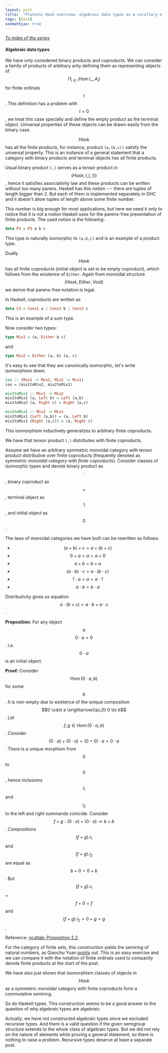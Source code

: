 ```yaml
---
layout: post
title:  "Platonic Hask overview: algebraic data types as a corollary of monoidal structure"
tags: [hask]
usemathjax: true
---
```


_[To index of the series](https://viviag.io/tagged/hask/)_

#### Algebraic data types

We have only considered binary products and coproducts. We can consider a family of products of arbitrary arity defining them as representing objects of $$\Pi_{i \in I}\operatorname{Hom}(\_,A_i)$$ for finite ordinals $$I$$. This definition has a problem with $$I = 0$$, we treat this case specially and define the empty product as the terminal object. Universal properties of these objects can be drawn easily from the binary case.

$$Hask$$ has all the finite products, for instance, product `(a,(b,c))` satisfy the universal property. This is an instance of a general statement that a category with binary products and terminal objects has all finite products.

Usual binary product `(,)` serves as a tensor product in $$(Hask, (,), ())$$, hence it satisfies associativity law and these products can be written without too many parens. Haskell has this notion --- there are tuples of length bigger than 2. But each of them is implemented separately in GHC and it doesn't allow tuples of length above some finite number.

This number is big enough for most applications, but here we need it only to notice that it is not a notion Haskell uses for the parens-free presentation of finite products. The used notion is the following:
```haskell
data P3 = P3 a b c
```
This type is naturally isomorphic to `(a,b,c)` and is an example of a product type.

Dually $$Hask$$ has all finite coproducts (initial object is set to be empty coproduct), which follows from the existence of `Either`. Again from monoidal structure $$(Hask, Either, Void)$$ we derive that parens-free notation is legal.

In Haskell, coproducts are written as
```haskell
data C3 = Cons1 a | Cons2 b | Cons3 c
```
This is an example of a sum type.

Now consider two types:
```haskell
type Mix1 = (a, Either b c)
```
and
```haskell
type Mix2 = Either (a, b) (a, c)
```
It's easy to see that they are canonically isomorphic, let's write isomorphism down.
```haskell
iso :: (Mix1 -> Mix2, Mix2 -> Mix1)
iso = (mix1toMix2, mix2toMix1)

mix1toMix2 :: Mix1 -> Mix2
mix1toMix2 (a, Left b) = Left (a,b)
mix1toMix2 (a, Right c) = Right (a,c)

mix2toMix1 :: Mix2 -> Mix1
mix2toMix1 (Left (a,b)) = (a, Left b)
mix2toMix1 (Right (a,c)) = (a, Right c)
```
This isomorphism inductively generalizes to arbitrary finite coproducts.

We have that tensor product `(,)` distributes with finite coproducts.

Assume we have an arbitrary symmetric monoidal category with tensor product distributive over finite coproducts (frequently denoted as _symmetric monoidal category with finite coproducts_).
Consider classes of isomorphic types and denote binary product as $$\cdot$$, binary coproduct as $$+$$, terminal object as $$1$$, and initial object as $$0$$.

The laws of monoidal categories we have built can be rewritten as follows:
- $$(a+b)+c=a+(b+c)$$
- $$0 + a = a = a + 0$$
- $$a + b = b + a$$
- $$(a \cdot b) \cdot c = a \cdot (b \cdot c)$$
- $$1 \cdot a = a = a \cdot 1$$
- $$a \cdot b = b \cdot a$$

Distributivity gives us equation $$a \cdot (b + c) = a \cdot b + a \cdot c$$.

**Proposition:** For any object $$a$$ $$0 \cdot a = 0$$. I.e. $$0 \cdot a$$ is an initial object.

**Proof:** Consider $$\operatorname{Hom}(0 \cdot a, b)$$ for some $$b$$. It is non-empty due to existence of the unique composition $$0 \cdot a \xrightarrow{\pi_0} 0 \to b$$. Let $$f, g \in \operatorname{Hom}(0 \cdot a, b)$$. Consider $$(0 \cdot a) + (0 \cdot a) = (0 + 0) \cdot a = 0 \cdot a$$. There is a unique morphism from $$0$$ to $$0$$, hence inclusions $$i_1$$ and $$i_2$$ to the left and right summands coincide. Consider $$f + g : (0 \cdot a) + (0 \cdot a) \to b + b$$. Compositions $$(f + g) . i_1$$ and $$(f + g) . i_2$$ are equal as $$b + 0 = 0 + b$$. But $$(f + g) . i_1$$ = $$f + 0 = f$$ and $$(f + g) . i_2 = 0 + g = g$$.

Reference: [ncatlab: Proposition 2.2](https://ncatlab.org/nlab/show/distributive+category).

For the category of finite sets, this construction yields the semiring of natural numbers, as Qiaochu Yuan [points](https://math.stackexchange.com/questions/2582771/relationship-between-algebraic-data-types-and-the-set-of-real-numbers#comment5333054_2582817) out. This is an easy exercise and we can compare it with the notation of finite ordinals used to compactly denote finite products at the start of the post.

We have also just shown that isomorphism classes of objects in $$Hask$$ as a symmetric monoidal category with finite coproducts form a commutative semiring.

So do Haskell types. This construction seems to be a good answer to the question of why algebraic types are algebraic.

Actually, we have not constructed algebraic types since we excluded recursive types. And there is a valid question if the given semigroup structure extends to the whole class of algebraic types. But we did not rely on the nature of elements while proving a general statement, so there is nothing to raise a problem. Recursive types deserve at least a separate post.

